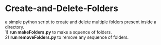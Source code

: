 <h1>Create-and-Delete-Folders</h1>
a simple python script to create and delete multiple folders present inside a directory.<br>
1) <b>run makeFolders.py</b> to make a squence of folders. <br>
2) <b>run removeFolders.py</b> to remove any sequence of folders. 
